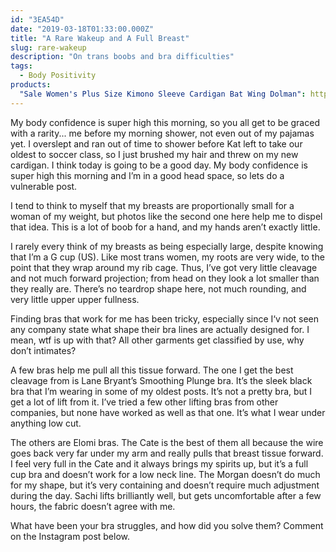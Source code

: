 ```yaml
---
id: "3EA54D"
date: "2019-03-18T01:33:00.000Z"
title: "A Rare Wakeup and A Full Breast"
slug: rare-wakeup
description: "On trans boobs and bra difficulties"
tags:
  - Body Positivity
products:
  "Sale Women's Plus Size Kimono Sleeve Cardigan Bat Wing Dolman": https://www.amazon.com/exec/obidos/ASIN/B07KGMT93P/curvyandtrans-20
---
```

My body confidence is super high this morning, so you all get to be graced with a rarity... me before my morning shower, not even out of my pajamas yet. I overslept and ran out of time to shower before Kat left to take our oldest to soccer class, so I just brushed my hair and threw on my new cardigan. I think today is going to be a good day. My body confidence is super high this morning and I’m in a good head space, so lets do a vulnerable post.

I tend to think to myself that my breasts are proportionally small for a woman of my weight, but photos like the second one here help me to dispel that idea. This is a lot of boob for a hand, and my hands aren’t exactly little.

I rarely every think of my breasts as being especially large, despite knowing that I’m a G cup (US). Like most trans women, my roots are very wide, to the point that they wrap around my rib cage. Thus, I’ve got very little cleavage and not much forward projection; from head on they look a lot smaller than they really are. There’s no teardrop shape here, not much rounding, and very little upper upper fullness.

Finding bras that work for me has been tricky, especially since I‘v not seen any company state what shape their bra lines are actually designed for. I mean, wtf is up with that? All other garments get classified by use, why don’t intimates?

A few bras help me pull all this tissue forward. The one I get the best cleavage from is Lane Bryant’s Smoothing Plunge bra. It’s the sleek black bra that I’m wearing in some of my oldest posts. It’s not a pretty bra, but I get a lot of lift from it. I’ve tried a few other lifting bras from other companies, but none have worked as well as that one. It’s what I wear under anything low cut.

The others are Elomi bras. The Cate is the best of them all because the wire goes back very far under my arm and really pulls that breast tissue forward. I feel very full in the Cate and it always brings my spirits up, but it’s a full cup bra and doesn’t work for a low neck line. The Morgan doesn’t do much for my shape, but it’s very containing and doesn’t require much adjustment during the day. Sachi lifts brilliantly well, but gets uncomfortable after a few hours, the fabric doesn’t agree with me.

What have been your bra struggles, and how did you solve them? Comment on the Instagram post below.
